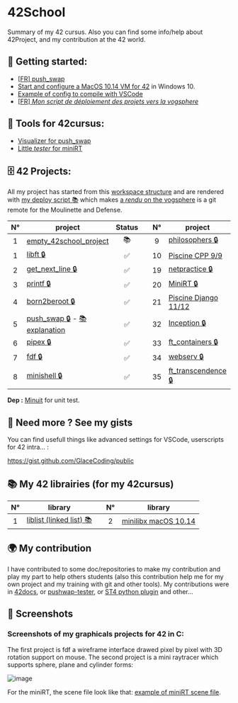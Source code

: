 # 42School

Summary of my 42 cursus. Also you can find some info/help about 42Project, and my contribution at the 42 world.

## 📖 Getting started:
 - [\[FR\] push_swap][1]
 - [Start and configure a MacOS 10.14 VM for 42](VM.md) in Windows 10.
 - [Example of config to compile with VSCode](https://gist.github.com/GlaceCoding/e0195d34145c8837cf8f18264fdd2539)
 - [\[FR\] *Mon script de déploiement des projets vers la vogsphere*](../../../empty_42school_project/tree/main/hooks#script-deploy)

## 🔧 Tools for 42cursus:
 - [Visualizer for push_swap][visualizer]
 - [Little *tester* for miniRT](https://github.com/GlaceCoding/project42_minirt_tester/)

[visualizer]: https://glacecoding.github.io/tools/pushswap/visualizer/?size=15&speed=150&args=71%20108%2097%2099%20101%2067%20111%20100%20105%20110%20103&queue=pb,pb,pb,pb,pb,pb,pb,pb,rra,pa,pa,ra,pa,ra,ra,pa,rra,pa,pa,rb,pa,rra,rra,rra,pa,ra,ra,ra,

## 🗄️ 42 Projects:
All my project has started from this [workspace structure](../../../empty_42school_project) and are rendered with [my deploy script 📚](../../../empty_42school_project/tree/main/hooks#script-deploy) which makes [a *rendu* on the vogsphere](../../../empty_42school_project_vogsphere) is a git remote for the Moulinette and Defense.

| N°  | project                                            | Status |   | N°  | project                                               | Status |
| :-: | -------------------------------------------------- | :----: | - | :-: | ----------------------------------------------------- | :----: |
| 1   | [empty_42school_project][2]                        |   📚   |   | 9   | [philosophers 🔒](../../../project42_philosophers)    |   ✅   |
| 1   | [libft 🔒](../../../project42_libft)               |   ✅   |   | 10  | [Piscine CPP 9/9][3]                                  |   ✅   |
| 2   | [get_next_line 🔒](../../../project42_getnextline) |   ✅   |   | 19  | [netpractice 🔒](../../../project42_netpractice)      |   ✅   |
| 3   | [printf 🔒](../../../project42_printf)             |   ✅   |   | 20  | [MiniRT 🔒](../../../project42_miniRT)                |   ✅   |
| 4   | [born2beroot 🔒](../../../project42_born2beroot)   |   ✅   |   | 21  | [Piscine Django 11/12][4]                             |   ✅   |
| 5   | [push_swap 🔒][swap] - [📚 explanation][1]         |   ✅   |   | 32  | [Inception 🔒](../../../project42_inception)          |   ✅   |
| 6   | [pipex 🔒](../../../project42_pipex)               |   ✅   |   | 33  | [ft_containers 🔒](../../../project42_ft_containers)  |   ✅   |
| 7   | [fdf 🔒](../../../project42_fdf)                   |   ✅   |   | 34  | [webserv 🔒](../../../project42_webserv)              |   ✅   |
| 8   | [minishell 🔒](../../../project42_minishell)       |   ✅   |   | 35  | [ft_transcendence 🔒][5]                              |   📝   |

[swap]: ../../../project42_pushswap
[1]: project/push_swap.md
[2]: ../../../empty_42school_project
[3]: project/CPP.md#%EF%B8%8F-cpp-module-00-08-
[4]: project/django.md#%EF%B8%8F-piscine-django-module-00-09--rush-00-01-
[5]: ../../../project42_ft_transcendence

**Dep :** [Minuit](/siu/minunit) for unit test.

## 🥤 Need more ? See my gists

You can find usefull things like advanced settings for VSCode, userscripts for 42 intra… : 

https://gist.github.com/GlaceCoding/public

## 📚 My 42 librairies (for my 42cursus)

| N°  | library                                            |   | N°  | library                                            |
| :-: | -------------------------------------------------- | - | :-: | -------------------------------------------------- |
| 1   | [liblist (linked list) 📚][liblist]                |   | 2   | [minilibx macOS 10.14][minilibx]                   |

[liblist]: ../../../liblist#readme
[minilibx]: ../../../minilibx_macos_10.14_modified#readme


## 🌍 My contribution

I have contributed to some doc/repositories to make my contribution and play my part to help others students (also this contribution help me for my own project and my training with git and other tools). My contributions were in [42docs](https://github.com/GlaceCoding/42docs/commits?author=GlaceCoding), or [pushwap-tester](https://github.com/lmalki-h/push_swap_tester/pull/10#issue-1076884545), or [ST4 python plugin](https://github.com/baptistejamin/sublime-42-norminette/commits/master) and other…

## 📸 Screenshots

### Screenshots of my graphicals projects for 42 in C:

The first project is fdf a wireframe interface drawed pixel by pixel with 3D rotation support on mouse. The second project is a mini raytracer which supports sphere, plane and cylinder forms:

![image](https://user-images.githubusercontent.com/92152391/180637780-1daa169f-7ac9-4e20-8018-ec4ccdd9e844.png)

For the miniRT, the scene file look like that: [example of miniRT scene file](https://github.com/GlaceCoding/project42_minirt_tester/blob/main/render1.rt).

<!--
**GlaceCoding/GlaceCoding** is a ✨ _special_ ✨ repository because its `README.md` (this file) appears on your GitHub profile.

Here are some ideas to get you started:

- 🔭 I’m currently working on ...
- 🌱 I’m currently learning ...
- 👯 I’m looking to collaborate on ...
- 🤔 I’m looking for help with ...
- 💬 Ask me about ...
- 📫 How to reach me: ...
- 😄 Pronouns: ...
- ⚡ Fun fact: ...
-->
